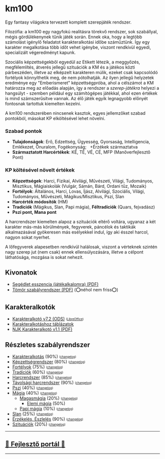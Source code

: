 # km100

Egy fantasy világokra tervezett komplett szerepjáték rendszer.

Filozófia: a km100 egy nagyfokú realitásra törekvő rendszer, sok szabállyal, mégis gördülékenynek tűnik játék során. Ennek oka, hogy a legtöbb számolást igénylő feladatot karakteralkotási időbe száműztünk. Így egy karakter megalkotása több időt vehet igénybe, viszont rendkívül egyedi, specializált végeredményt kapunk.

Szociális képzettségekből egyedül az Etikett létezik, a meggyőzés, megfélemlítés, átverés jellegű szituációk a KM és a játékos közti párbeszéden, illetve az elképzelt karakteren múlik, ezeket csak kapcsolódó fortélyok könnyíthetik meg, de nem pótolhatják. Az ilyen jellegű helyzetek eredménye egy "Emberismeret" képzettségpróba, ahol a célszámot a KM határozza meg az előadás alapján, így a rendszer a _szerep-játékra_ helyezi a hangsúlyt - szemben például egy számítógépes játékkal, ahol ezen értékek is mind számszerűsítve vannak. Az élő játék egyik legnagyobb előnyét fontosnak tartottuk kiemelten kezelni.

A km100 rendszerében nincsenek kasztok, egyes jellemzőket szabad pontokból, másokat KP elköltésével lehet növelni.

### Szabad pontok

* **Tulajdonságok**: Erő, Edzettség, Ügyesség, Gyorsaság, Intelligencia, Emlékezet, Önuralom, Fogékonyság;&nbsp;&nbsp;&nbsp;+Érzékek származtatva
* **Származtatott Harcértékek**: KÉ, TÉ, VÉ, CÉ, MFP (Manőverfejlesztő Pont)

### KP költésével növelt értékek

* **Képzettségek**: Harci, Fizikai, Alvilági, Művészeti, Világi, Tudományos, Misztikus, Mágiaiskolák (Vulgár, Sámán, Bárd, Ordani tűz, Mozaik)
* **Fortélyok**: Általános, Harci, Lovas, Íjász, Alvilági, Szociális, Világi, Tudományos, Művészeti, Mágikus/Misztikus, Pszí, Slan
* **Harcérték módosítók** (HM)
* **Tradíciók** (Mágikus, Slan, Papi mágia), **Féltradíciók** (Quars, fejvadász)
* **Pszi pont, Mana pont**

A harcrendszer kiemelten alapoz a szituációk eltérő voltára, ugyanaz a két karakter más-más körülmények, fegyverek, páncélok és taktikák alkalmazásával gyökeresen más esélyekkel indul, így aki ésszel harcol, nagyon sokat nyerhet.

A lőfegyverek alapesetben rendkívül halálosak, viszont a vérteknek szintén nagy szerep jut (nem csak) ennek ellensúlyozására, illetve a célpont láthatósága, mozgása is sokat nehezít.

## Kivonatok

* [Segédlet esszencia (játékalkalomra) (PDF)](https://github.com/kaktusztea/km100/blob/master/km100__segedlet_v1.6.pdf)
* [Tömör szabályrendszer (PDF)](https://github.com/kaktusztea/km100/blob/master/km100__tomor_v6.1.pdf) (⭕néhol nem friss⭕)

## Karakteralkotók

* [Karakteralkotó v7.2 (ODS)](https://github.com/kaktusztea/km100/raw/master/new/segedletek/karakteralkoto_v7.2.ods) <sub><sup>([LibreOffice](https://www.libreoffice.org/download/download/))</sup></sub>
* [Karakteralkotáshoz táblázatok](km100_segedlet_karakteralkotas_v6.1.pdf)
* [NJK Karakteralkotó v1.1 (PDF)](https://github.com/kaktusztea/km100/blob/master/km100__NJK_karlap_v1.1.pdf)

## Részletes szabályrendszer

* [Karakteralkotás](https://github.com/kaktusztea/km100/blob/master/km100_01_karakteralkotas.pdf) (90%) <sub><sup>([changelog](https://github.com/kaktusztea/km100/blob/master/archive/_changelog/changelog_01_karakteralkotas.txt))</sub></sup>
* [Képzettségrendszer](https://github.com/kaktusztea/km100/blob/master/km100_02_kepzettsegrendszer.pdf) (80%) <sub><sup>([changelog](https://github.com/kaktusztea/km100/blob/master/archive/_changelog/changelog_02_kepzettsegek.txt))</sub></sup>
* [Fortélyok](https://github.com/kaktusztea/km100/blob/master/km100_03_fortelyok.pdf) (75%) <sub><sup>([changelog](https://github.com/kaktusztea/km100/blob/master/archive/_changelog/changelog_03_fortelyok.txt))</sub></sup>
* [Tradíciók](https://github.com/kaktusztea/km100/blob/master/km100_04_tradiciok.pdf) (60%) <sub><sup>([changelog](https://github.com/kaktusztea/km100/blob/master/archive/_changelog/changelog_04_tradiciok.txt))</sub></sup>
* [Harcrendszer](https://github.com/kaktusztea/km100/blob/master/km100_05_harc.pdf) (85%) <sub><sup>([changelog](https://github.com/kaktusztea/km100/blob/master/archive/_changelog/changelog_05_harcrendszer.txt))</sub></sup>
* [Távolsági harcrendszer](https://github.com/kaktusztea/km100/blob/master/km100_05_tavharc.pdf) (90%) <sub><sup>([changelog](https://github.com/kaktusztea/km100/blob/master/archive/_changelog/changelog_05_tavolsagi_harc.txt))</sub></sup>
* [Pszi](https://github.com/kaktusztea/km100/blob/master/km100_06_pszi.pdf) (40%) <sub><sup>([changelog](https://github.com/kaktusztea/km100/blob/master/archive/_changelog/changelog_07_pszi.txt))</sub></sup>
* [Mágia](https://github.com/kaktusztea/km100/blob/master/km100_07_magia__main.pdf) (40%) <sub><sup>([changelog](https://github.com/kaktusztea/km100/blob/master/archive/_changelog/changelog_06_magia.txt))</sub></sup>
  * [Magasmágia](https://github.com/kaktusztea/km100/blob/master/km100_07_magia_magasmagia__main.pdf) (20%) <sub><sup>([changelog](https://github.com/kaktusztea/km100/blob/master/archive/_changelog/changelog_06_magasmagia.txt))</sub></sup>
    * [Elemi mágia](https://github.com/kaktusztea/km100/blob/master/km100_07_magia_magasmagia_elemi_magia.pdf) (50%)
  * [Papi mágia](https://github.com/kaktusztea/km100/blob/master/km100_07_magia_papi.pdf) (10%) <sub><sup>([changelog](https://github.com/kaktusztea/km100/blob/master/archive/_changelog/changelog_06_papimagia.txt))</sub></sup>
* [Slan](https://github.com/kaktusztea/km100/blob/master/km100_08_slan.pdf) (25%) <sub><sup>([changelog](https://github.com/kaktusztea/km100/blob/master/archive/_changelog/changelog_08_slan.txt))</sub></sup>
* [Érzékelés, Észlelés](https://github.com/kaktusztea/km100/blob/master/km100_09_erzekeles_eszleles.pdf) (90%) <sub><sup>([changelog](https://github.com/kaktusztea/km100/blob/master/archive/_changelog/changelog_09_erzekeles_eszleles.txt))</sub></sup>
* [Szituációk](https://github.com/kaktusztea/km100/blob/master/km100_10_szituaciok.pdf) (20%) <sub><sup>([changelog](https://github.com/kaktusztea/km100/blob/master/archive/_changelog/changelog_10_szituaciok.txt))</sub></sup>

---

## [🚧 Fejlesztő portál 🚧](https://github.com/kaktusztea/km100/wiki)

---
